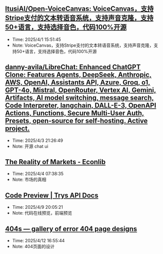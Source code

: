 
## [ItusiAI/Open-VoiceCanvas: VoiceCanvas，支持Stripe支付的文本转语音系统，支持声音克隆，支持50+语言，支持选择音色，代码100%开源](https://github.com/ItusiAI/Open-VoiceCanvas)
- Time: 2025/4/1 15:51:45
- Note: VoiceCanvas，支持Stripe支付的文本转语音系统，支持声音克隆，支持50+语言，支持选择音色，代码100%开源

## [danny-avila/LibreChat: Enhanced ChatGPT Clone: Features Agents, DeepSeek, Anthropic, AWS, OpenAI, Assistants API, Azure, Groq, o1, GPT-4o, Mistral, OpenRouter, Vertex AI, Gemini, Artifacts, AI model switching, message search, Code Interpreter, langchain, DALL-E-3, OpenAPI Actions, Functions, Secure Multi-User Auth, Presets, open-source for self-hosting. Active project.](https://github.com/danny-avila/LibreChat)
- Time: 2025/4/3 21:26:49
- Note: 开源 chat ui

## [The Reality of Markets - Econlib](https://www.econlib.org/library/Columns/y2005/Robertsmarkets.html)
- Time: 2025/4/4 07:38:35
- Note: 市场的真相

## [Code Preview | Trys API Docs](https://docs.trys.ai/code-preview/)
- Time: 2025/4/9 20:05:21
- Note: 代码在线预览，前端预览

## [404s — gallery of error 404 page designs](https://www.404s.design/)
- Time: 2025/4/12 16:55:44
- Note: 404页面的设计
